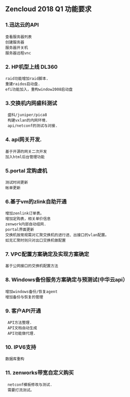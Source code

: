 ## Zencloud 2018 Q1 功能要求

### 1.迅达云的API
    查看服务器列表
    创建服务器
    服务器开关机
    服务器远程vnc

### 2. HP机型上线 DL360
    raid功能增加raid脚本.
    重建raidos启动盘.
    efi功能加入，重构window2008启动盘

### 3.交换机内网盛科测试
     盛科/juniper/pica8
     构建vxlan的内网环境.
     api/netconf的测试与对接.

### 4. api网关开发.
    基于开源的网关二次开发
    加入html后台管理功能

### 5.portal 定购虚机
    测试时间更新
    帐单更新

### 6.基于vm的zlink自助开通
    增加zenlink订单表。
    增加定购表，相关单价信息
    zenwork内部自动组网.
    portal界面更新
    交换机按常规需对汇聚交换机的进行进、出接口的vlan配置。
    如无汇聚时则只对出口交换机做配置

### 7. VPC配置方案确定及实现方案确定
    基于公网接口的交换机配置方法
 
### 8. Windows备份服务方案确定与预测试(中华云api）
    增加windows备份/恢复agent
    增加备份与恢复的管理
   
### 9. 客户API开通
     API方法整理.
     API文档自动生成
     API功能做代理.

### 10. IPV6支持
    数据库重构

### 11. zenworks带宽自定义购买
     netconf模板修改与测试.
     需要打流测试。
